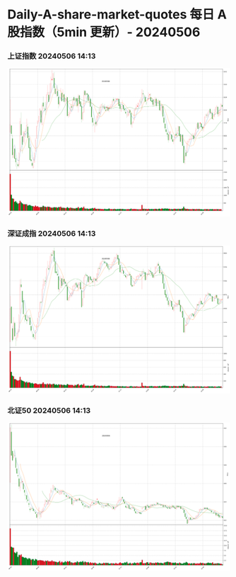 
# Daily-A-share-market-quotes 每日 A 股指数（5min 更新）- 20240506

### 上证指数 20240506 14:13
![](./fig/2024/5/20240506-sh000001.png)

### 深证成指 20240506 14:13
![](./fig/2024/5/20240506-sz399001.png)

### 北证50 20240506 14:13
![](./fig/2024/5/20240506-bj899050.png)
